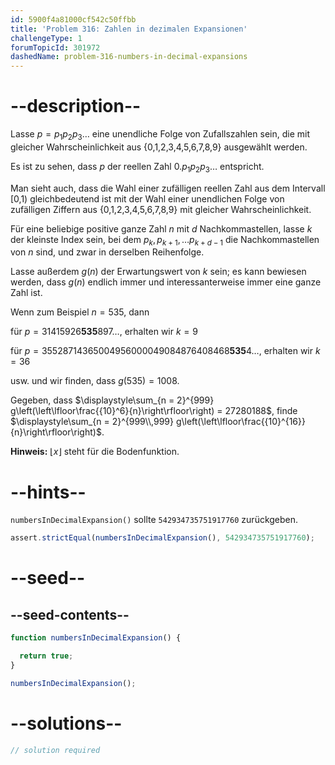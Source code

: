 ```yaml
---
id: 5900f4a81000cf542c50ffbb
title: 'Problem 316: Zahlen in dezimalen Expansionen'
challengeType: 1
forumTopicId: 301972
dashedName: problem-316-numbers-in-decimal-expansions
---
```


# --description--

Lasse $p = p_1 p_2 p_3 \ldots$ eine unendliche Folge von Zufallszahlen sein, die mit gleicher Wahrscheinlichkeit aus {0,1,2,3,4,5,6,7,8,9} ausgewählt werden.

Es ist zu sehen, dass $p$ der reellen Zahl $0.p_1 p_2 p_3 \ldots$ entspricht.

Man sieht auch, dass die Wahl einer zufälligen reellen Zahl aus dem Intervall [0,1) gleichbedeutend ist mit der Wahl einer unendlichen Folge von zufälligen Ziffern aus {0,1,2,3,4,5,6,7,8,9} mit gleicher Wahrscheinlichkeit.

Für eine beliebige positive ganze Zahl $n$ mit $d$ Nachkommastellen, lasse $k$ der kleinste Index sein, bei dem $p_k, p_{k + 1}, \ldots p_{k + d - 1}$ die Nachkommastellen von $n$ sind, und zwar in derselben Reihenfolge.

Lasse außerdem $g(n)$ der Erwartungswert von $k$ sein; es kann bewiesen werden, dass $g(n)$ endlich immer und interessanterweise immer eine ganze Zahl ist.

Wenn zum Beispiel $n = 535$, dann

für $p = 31415926\mathbf{535}897\ldots$, erhalten wir $k = 9$

für $p = 35528714365004956000049084876408468\mathbf{535}4\ldots$, erhalten wir $k = 36$

usw. und wir finden, dass $g(535) = 1008$.

Gegeben, dass $\displaystyle\sum_{n = 2}^{999} g\left(\left\lfloor\frac{{10}^6}{n}\right\rfloor\right) = 27280188$, finde $\displaystyle\sum_{n = 2}^{999\\,999} g\left(\left\lfloor\frac{{10}^{16}}{n}\right\rfloor\right)$.

**Hinweis:** $\lfloor x\rfloor$ steht für die Bodenfunktion.

# --hints--

`numbersInDecimalExpansion()` sollte `542934735751917760` zurückgeben.

```js
assert.strictEqual(numbersInDecimalExpansion(), 542934735751917760);
```

# --seed--

## --seed-contents--

```js
function numbersInDecimalExpansion() {

  return true;
}

numbersInDecimalExpansion();
```

# --solutions--

```js
// solution required
```
